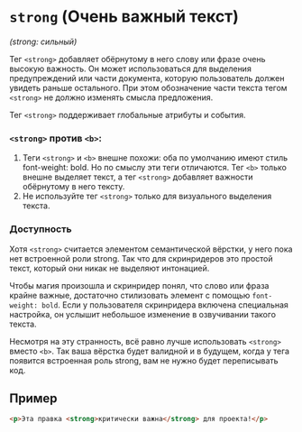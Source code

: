 # `strong` (Очень важный текст)

*(strong: сильный)*

Тег `<strong>` добавляет обёрнутому в него слову или фразе очень высокую важность. Он может использоваться для выделения предупреждений или части документа, которую пользователь должен увидеть раньше остального. При этом обозначение части текста тегом `<strong>` не должно изменять смысла предложения.

Тег `<strong>` поддерживает глобальные атрибуты и события.

### `<strong>` против `<b>`:

1. Теги `<strong>` и `<b>` внешне похожи: оба по умолчанию имеют стиль font-weight: bold. Но по смыслу эти теги отличаются. Тег `<b>` только внешне выделяет текст, а тег `<strong>` добавляет важности обёрнутому в него тексту.
2. Не используйте тег `<strong>` только для визуального выделения текста.

### Доступность

Хотя `<strong>` считается элементом семантической вёрстки, у него пока нет встроенной роли strong. Так что для скринридеров это простой текст, который они никак не выделяют интонацией.

Чтобы магия произошла и скринридер понял, что слово или фраза крайне важные, достаточно стилизовать элемент с помощью `font-weight: bold`. Если у пользователя скринридера включена специальная настройка, он услышит небольшое изменение в озвучивании такого текста.

Несмотря на эту странность, всё равно лучше использовать `<strong>` вместо `<b>`. Так ваша вёрстка будет валидной и в будущем, когда у тега появится встроенная роль strong, вам не нужно будет переписывать код.

## Пример

```html
<p>Эта правка <strong>критически важна</strong> для проекта!</p>
```
